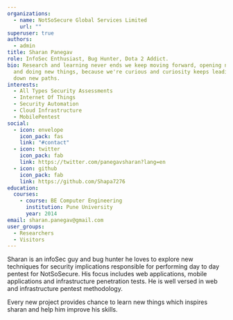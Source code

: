 ```yaml
---
organizations:
  - name: NotSoSecure Global Services Limited
    url: ""
superuser: true
authors:
  - admin
title: Sharan Panegav
role: InfoSec Enthusiast, Bug Hunter, Dota 2 Addict. 
bio: Research and learning never ends we keep moving forward, opening new doors,
  and doing new things, because we're curious and curiosity keeps leading us
  down new paths.
interests:
  - All Types Security Assessments
  - Internet Of Things
  - Security Automation
  - Cloud Infrastructure
  - MobilePentest
social:
  - icon: envelope
    icon_pack: fas
    link: "#contact"
  - icon: twitter
    icon_pack: fab
    link: https://twitter.com/panegavsharan?lang=en
  - icon: github
    icon_pack: fab
    link: https://github.com/Shapa7276
education:
  courses:
    - course: BE Computer Engineering
      institution: Pune University
      year: 2014
email: sharan.panegav@gmail.com
user_groups:
  - Researchers
  - Visitors
---
```


Sharan is an infoSec guy and bug hunter he loves to explore new techniques for security implications responsible for performing day to day pentest for NotSoSecure. His focus includes web applications, mobile applications and infrastructure penetration tests. He is well versed in web and infrastructure pentest methodology.

Every new project provides chance to learn new things which inspires sharan and help him improve his skills. 
